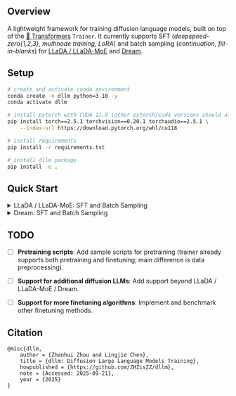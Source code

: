 ## Overview
A lightweight framework for training diffusion language models, built on top of the [🤗 Transformers](https://github.com/huggingface/transformers) `Trainer`. It currently supports SFT (*deepspeed-zero{1,2,3}, multinode training, LoRA*) and batch sampling (*continuation, fill-in-blanks*) for [LLaDA / LLaDA-MoE](https://arxiv.org/abs/2502.09992) and [Dream](https://arxiv.org/abs/2508.15487). 

## Setup
```bash
# create and activate conda environment
conda create -n dllm python=3.10 -y
conda activate dllm

# install pytorch with CUDA 11.8 (other pytorch/cuda versions should also work)
pip install torch==2.5.1 torchvision==0.20.1 torchaudio==2.5.1 \
    --index-url https://download.pytorch.org/whl/cu118

# install requirements
pip install -r requirements.txt

# install dllm package
pip install -e .
```

## Quick Start

<details>
<summary>LLaDA / LLaDA-MoE: SFT and Batch Sampling</summary>

### `SFT`
Basic usage of [`LLaDATrainer`](https://github.com/ZHZisZZ/dllm/blob/main/dllm/pipelines/llada/trainer.py#L12). See [`scripts/examples/llada_sft.py`](https://github.com/ZHZisZZ/dllm/blob/main/scripts/examples/llada_sft.py) for a complete example.
```python
import transformers

from dllm.pipelines import llada

model_name_or_path = "GSAI-ML/LLaDA-8B-Base" # "inclusionAI/LLaDA-MoE-7B-A1B-Base"
model = transformers.AutoModel.from_pretrained(model_name_or_path)
tokenizer = transformers.AutoTokenizer.from_pretrained(model_name_or_path)
dataset = "..."
training_args = "..."

################
# Training
################
trainer = llada.LLaDATrainer(
    model=model,
    tokenizer=tokenizer,
    train_dataset=dataset["train"],
    eval_dataset=dataset["test"],
    args=training_args,
    data_collator=transformers.DataCollatorForSeq2Seq(
        tokenizer, 
        pad_to_multiple_of=8, 
        return_tensors="pt", 
        padding=True,
        label_pad_token_id=tokenizer.pad_token_id, # LLaDA is trained on padding <eos_token>
    )
)
trainer.train()
```

> **Notes (LLaDA-MoE only):**  
> For MoE checkpoints, overwrite `config.json` with the following `model_type` and `auto_map`:  
> ```json
> {
>   "model_type": "lladamoe",
>   "auto_map": {
>     "AutoConfig": "configuration_lladamoe.LLaDAMoEConfig",
>     "AutoModel": "modeling_lladamoe.LLaDAMoEModelLM",
>     "AutoModelForCausalLM": "modeling_lladamoe.LLaDAMoEModelLM",
>   }
> }
> ```


### `Sampling`
See [`scripts/examples/llada_generate.py`](https://github.com/ZHZisZZ/dllm/blob/main/scripts/examples/llada_generate.py) for a complete example of batch sampling (continuation and fill_in_blanks).

</details>

<details>
<summary>Dream: SFT and Batch Sampling</summary>

### `SFT`
Basic usage of [`DreamTrainer`](https://github.com/ZHZisZZ/dllm/blob/main/dllm/pipelines/dream/trainer.py#L39). See [`scripts/examples/dream_sft.py`](https://github.com/ZHZisZZ/dllm/blob/main/scripts/examples/dream_sft.py) for a complete example.

```python
import transformers

from dllm.pipelines import dream

model_name_or_path = "Dream-org/Dream-v0-Base-7B"
model = transformers.AutoModel.from_pretrained(model_name_or_path)
tokenizer = transformers.AutoTokenizer.from_pretrained(model_name_or_path)
dataset = "..."
training_args = "..."

################
# Training
################
trainer = dream.DreamTrainer(
    model=model,
    tokenizer=tokenizer,
    train_dataset=dataset["train"],
    eval_dataset=dataset["test"],
    args=training_args,
    data_collator=transformers.DataCollatorForSeq2Seq(
        tokenizer, 
        pad_to_multiple_of=8, 
        return_tensors="pt", 
        padding=True,
        label_pad_token_id=-100 # padding tokens do not count in loss
    )
)
trainer.train()
```


### `Sampling`
See [`scripts/examples/dream_generate.py`](https://github.com/ZHZisZZ/dllm/blob/main/scripts/examples/dream_generate.py) for a complete example of batch sampling (continuation and fill_in_blanks).

</details>


## TODO
- [ ] **Pretraining scripts**: Add sample scripts for pretraining (trainer already supports both pretraining and finetuning; main difference is data preprocessing).  

- [ ] **Support for additional diffusion LLMs**: Add support beyond LLaDA / LLaDA-MoE / Dream.  

- [ ] **Support for more finetuning algorithms**: Implement and benchmark other finetuning methods.


## Citation
```
@misc{dllm,
    author = {Zhanhui Zhou and Lingjie Chen},
    title = {dllm: Diffusion Large Language Models Training},
    howpublished = {https://github.com/ZHZisZZ/dllm},
    note = {Accessed: 2025-09-21},
    year = {2025}
}
```
